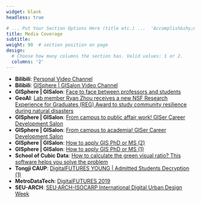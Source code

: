 ```yaml
---
widget: blank
headless: true

# ... Put Your Section Options Here (title etc.) ...  'Accomplish&shy;ments'
title: Media Coverage
subtitle:
weight: 90  # section position on page
design:
  # Choose how many columns the section has. Valid values: 1 or 2.
  columns: '2'
---
```


* **Bilibili**: [Personal Video Channel](https://space.bilibili.com/23051991/)
* **Bilibili**: [GISphere | GISalon Video Channel](https://space.bilibili.com/1043870260/)
* **GISphere | GISalon**: [Face to face between professors and students](https://mp.weixin.qq.com/s/L5ZMO3o7x_U8fh8ZOdIxVA)
* **GeoAI**: [Lab member Ryan Zhou receives a new NSF Research Experience for Graduates (REG) Award to study community resilience during natural disasters](https://geoai.geog.buffalo.edu/2022/06/04/lab-member-ryan-zhou-receives-an-nsf-research-experience-for-graduates-reg-award-to-study-community-resilience-during-natural-disasters/)
* **GISphere | GISalon**: [From campus to public affair work! GISer Career Development Salon](https://mp.weixin.qq.com/s/Q_jW-djK_OaH7e-XVhZgbg)
* **GISphere | GISalon**: [From campus to academia! GISer Career Development Salon](https://mp.weixin.qq.com/s/9-Vgaf9GsffqicnTK2neXA)
* **GISphere | GISalon**: [How to apply GIS PhD or MS (2)](https://mp.weixin.qq.com/s/NILETwjWLaY2-I_m2_TS0Q)
* **GISphere | GISalon**: [How to apply GIS PhD or MS (1)](https://mp.weixin.qq.com/s/CFJXuCgblHH9bBT7QUC2Rg)
* **School of Cubic Data**: [How to calculate the green visual ratio? This software helps you solve the problem](https://mp.weixin.qq.com/s/kVg-lVjTMyp7jgrt01kRRw)
* **Tongji CAUP**: [DigitalFUTURES YOUNG | Admitted Students Decryption (1)](https://mp.weixin.qq.com/s/lxnpQ14DAI85TfJmdO_3Fg)
* **MetroDataTech**: [DigitalFUTURES 2019](https://mp.weixin.qq.com/s/iYZKD1QtM-Tb3MzZipge2g)
* **SEU-ARCH**: [SEU·ARCH-ISOCARP International Digital Urban Design Week](https://mp.weixin.qq.com/s/mpUjZ0Hgoe-fqLyv2asCew)



